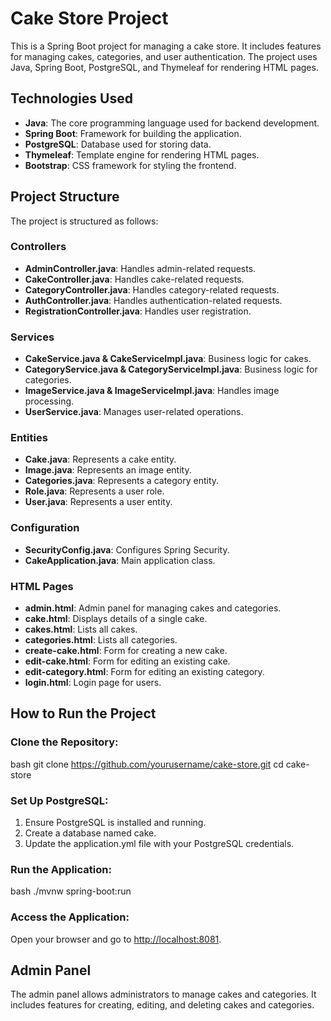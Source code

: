 
# Cake Store Project

This is a Spring Boot project for managing a cake store. It includes features for managing cakes, categories, and user authentication. The project uses Java, Spring Boot, PostgreSQL, and Thymeleaf for rendering HTML pages.

## Technologies Used
- **Java**: The core programming language used for backend development.
- **Spring Boot**: Framework for building the application.
- **PostgreSQL**: Database used for storing data.
- **Thymeleaf**: Template engine for rendering HTML pages.
- **Bootstrap**: CSS framework for styling the frontend.

## Project Structure
The project is structured as follows:

### Controllers
- **AdminController.java**: Handles admin-related requests.
- **CakeController.java**: Handles cake-related requests.
- **CategoryController.java**: Handles category-related requests.
- **AuthController.java**: Handles authentication-related requests.
- **RegistrationController.java**: Handles user registration.

### Services
- **CakeService.java & CakeServiceImpl.java**: Business logic for cakes.
- **CategoryService.java & CategoryServiceImpl.java**: Business logic for categories.
- **ImageService.java & ImageServiceImpl.java**: Handles image processing.
- **UserService.java**: Manages user-related operations.

### Entities
- **Cake.java**: Represents a cake entity.
- **Image.java**: Represents an image entity.
- **Categories.java**: Represents a category entity.
- **Role.java**: Represents a user role.
- **User.java**: Represents a user entity.

### Configuration
- **SecurityConfig.java**: Configures Spring Security.
- **CakeApplication.java**: Main application class.

### HTML Pages
- **admin.html**: Admin panel for managing cakes and categories.
- **cake.html**: Displays details of a single cake.
- **cakes.html**: Lists all cakes.
- **categories.html**: Lists all categories.
- **create-cake.html**: Form for creating a new cake.
- **edit-cake.html**: Form for editing an existing cake.
- **edit-category.html**: Form for editing an existing category.
- **login.html**: Login page for users.

## How to Run the Project

### Clone the Repository:
bash
git clone https://github.com/yourusername/cake-store.git
cd cake-store

### Set Up PostgreSQL:
1. Ensure PostgreSQL is installed and running.
2. Create a database named cake.
3. Update the application.yml file with your PostgreSQL credentials.

### Run the Application:
bash
./mvnw spring-boot:run

### Access the Application:
Open your browser and go to [http://localhost:8081](http://localhost:8081).

## Admin Panel
The admin panel allows administrators to manage cakes and categories. It includes features for creating, editing, and deleting cakes and categories.
